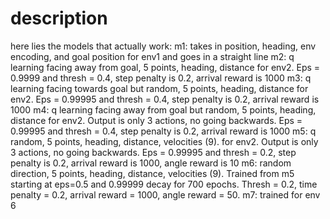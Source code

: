 # description

here lies the models that actually work:
    m1: takes in position, heading, env encoding, and goal position for env1 and goes in a straight line
    m2: q learning facing away from goal, 5 points, heading, distance for env2. Eps = 0.9999 and thresh = 0.4, step penalty is 0.2, arrival reward is 1000
    m3: q learning facing towards goal but random, 5 points, heading, distance for env2. Eps = 0.99995 and thresh = 0.4, step penalty is 0.2, arrival reward is 1000
    m4: q learning facing away from goal but random, 5 points, heading, distance for env2. Output is only 3 actions, no going backwards. Eps = 0.99995 and thresh = 0.4, step penalty is 0.2, arrival reward is 1000
    m5: q random, 5 points, heading, distance, velocities (9). for env2. Output is only 3 actions, no going backwards. Eps = 0.99995 and thresh = 0.2, step penalty is 0.2, arrival reward is 1000, angle reward is 10
    m6: random direction, 5 points, heading, distance, velocities (9). Trained from m5 starting at eps=0.5 and 0.99999 decay for 700 epochs. Thresh = 0.2, time penalty = 0.2, arrival reward = 1000, angle reward = 50.
    m7: trained for env 6